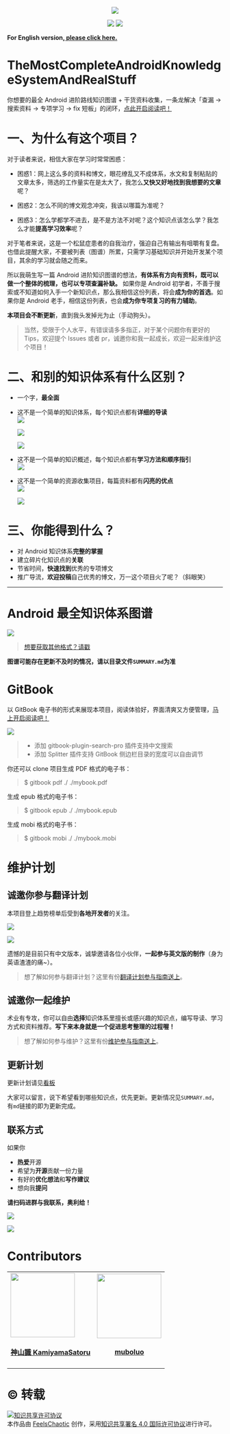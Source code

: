 <p align='center'>
<img src='https://i.loli.net/2020/01/08/7HURql4otzYPivh.jpg'>
</p>

<p align='center'>
<a href="https://www.jianshu.com/u/79087863dce7"><img src="https://img.shields.io/badge/%E7%AE%80%E4%B9%A6-@FeelsChaotic-CD6839.svg?style=flat&colorA=ed6f59"></a>
<a href="https://juejin.im/user/58130890bf22ec0068821df3"><img src="https://img.shields.io/badge/%E6%8E%98%E9%87%91-@FeelsChaotic-00cccc.svg?style=flat&colorA=1970fe"></a>
</p>

<p align='left'>
  <strong>For English version,<a href="https://github.com/feelschaotic/AndroidKnowledgeSystem/blob/master/README_EN.md"> please click here.</a></strong>
</p>

# TheMostCompleteAndroidKnowledgeSystemAndRealStuff

你想要的最全 Android 进阶路线知识图谱 + 干货资料收集，一条龙解决「查漏 -> 搜索资料 -> 专项学习 -> fix 短板」的闭环，[点此开启阅读吧！](https://feelschaotic.gitbook.io/android-knowledge-system/)

# 一、为什么有这个项目？

对于读者来说，相信大家在学习时常常困惑：

- 困惑1：网上这么多的资料和博文，眼花缭乱又不成体系，水文和复制粘贴的文章太多，筛选的工作量实在是太大了，我怎么**又快又好地找到我想要的文章**呢？

- 困惑2：怎么不同的博文观念冲突，我该以哪篇为准呢？

- 困惑3：怎么学都学不进去，是不是方法不对呢？这个知识点该怎么学？我怎么才能**提高学习效率**呢？

对于笔者来说，这是一个松鼠症患者的自我治疗，强迫自己有输出有咀嚼有复盘。也借此提醒大家，不要被列表（图谱）所累，只需学习基础知识并开始开发某个项目，其余的学习就会随之而来。

所以我萌生写一篇 Android 进阶知识图谱的想法，**有体系有方向有资料，既可以做一个整体的梳理，也可以专项查漏补缺。** 如果你是 Android 初学者，不善于搜索或不知道如何入手一个新知识点，那么我相信这份列表，将会**成为你的首选**。如果你是 Android 老手，相信这份列表，也会**成为你专项复习的有力辅助**。

**本项目会不断更新**，直到我头发掉光为止（手动狗头）。

> 当然，受限于个人水平，有错误请多多指正，对于某个问题你有更好的 Tips，欢迎提个 Issues 或者 pr，诚邀你和我一起成长，欢迎一起来维护这个项目！


# 二、和别的知识体系有什么区别？

- 一个字，**最全面**
- 这不是一个简单的知识体系，每个知识点都有**详细的导读**  
![](https://i.loli.net/2020/01/08/ABQPqLyZaFpwlCO.png)

  ![](https://i.loli.net/2020/01/08/xCf6vmsyqijko3u.png)

  ![](https://i.loli.net/2020/01/08/uN3BLiJ1GzRyXYE.png)

- 这不是一个简单的知识概述，每个知识点都有**学习方法和顺序指引**  
![](https://i.loli.net/2020/01/08/jwalUBVmIFCAbDN.png)

- 这不是一个简单的资源收集项目，每篇资料都有**闪亮的优点**  
![](https://i.loli.net/2020/01/08/E9n73gaTDRylkus.png)

  ![](https://i.loli.net/2020/01/08/EhzDJgoXZtM45Ga.png)


# 三、你能得到什么？

- 对 Android 知识体系**完整的掌握**
- 建立碎片化知识点的**关联**
- 节省时间，**快速找到**优秀的专项博文
- 推广导流，**欢迎投稿**自己优秀的博文，万一这个项目火了呢？（斜眼笑）

---

# Android 最全知识体系图谱

![](https://i.loli.net/2020/01/08/AheRqs2ZaWGYyIx.png)

> [想要获取其他格式？请戳](https://github.com/feelschaotic/AndroidKnowledgeSystem/tree/master/Android知识体系图谱)

**图谱可能存在更新不及时的情况，请以目录文件`SUMMARY.md`为准**

# GitBook

以 GitBook 电子书的形式来展现本项目，阅读体验好，界面清爽又方便管理，[马上开启阅读吧！](https://feelschaotic.gitbook.io/android-knowledge-system/)

![](https://s2.ax1x.com/2020/01/09/lfQc24.md.png)

> - 添加 gitbook-plugin-search-pro 插件支持中文搜索
> - 添加 Splitter 插件支持 GitBook 侧边栏目录的宽度可以自由调节

你还可以 clone 项目生成 PDF 格式的电子书：
> $ gitbook pdf ./ ./mybook.pdf

生成 epub 格式的电子书：
> $ gitbook epub ./ ./mybook.epub

生成 mobi 格式的电子书：
> $ gitbook mobi ./ ./mybook.mobi


# 维护计划

## 诚邀你参与翻译计划

本项目登上趋势榜单后受到**各地开发者**的关注。

![](https://i.loli.net/2020/01/08/28NiJmeg9bjOSQI.png)

![](https://i.loli.net/2020/01/04/xUMVP9TKCRZiWjb.png)

遗憾的是目前只有中文版本，诚挚邀请各位小伙伴，**一起参与英文版的制作**（身为英语渣渣的痛~）。

> 想了解如何参与翻译计划？这里有份[翻译计划参与指南送上](https://github.com/feelschaotic/AndroidKnowledgeSystem/wiki/%E7%BF%BB%E8%AF%91%E8%AE%A1%E5%88%92%E5%8F%82%E4%B8%8E%E6%8C%87%E5%8D%97)。

## 诚邀你一起维护

术业有专攻，你可以自由**选择**知识体系里擅长或感兴趣的知识点，编写导读、学习方式和资料推荐。**写下来本身就是一个促进思考整理的过程喔！**

> 想了解如何参与维护？这里有份[维护参与指南送上](https://github.com/feelschaotic/AndroidKnowledgeSystem/wiki/%E7%BB%B4%E6%8A%A4%E5%8F%82%E4%B8%8E%E6%8C%87%E5%8D%97)。

## 更新计划

更新计划请见[看板](https://github.com/feelschaotic/AndroidKnowledgeSystem/projects/1)

大家可以留言，说下希望看到哪些知识点，优先更新。更新情况见`SUMMARY.md`，有`md`链接的即为更新完成。

## 联系方式

如果你
- **热爱**开源
- 希望为**开源**贡献一份力量
- 有好的**优化想法**和**写作建议**
- 想向我**提问**

**请扫码进群与我联系，奥利给！**

![](https://i.loli.net/2020/01/04/XTL5nBNpcfyQskt.jpg)

![](https://s2.ax1x.com/2020/01/14/lq185F.jpg)

# Contributors

<table id='team'>
    <tr>
        <td id='KamiyamaSatoru'><a href='https://github.com/KamiyamaSatoru'><img src='https://avatars2.githubusercontent.com/u/59816048?s=460&v=4' width="150px" height="150px"></a>
            <h4 align='center'><a href='https://blog.csdn.net/KamiyamaSatoru'>神山識 KamiyamaSatoru</a></h4>
        </td>
        <td id='muboluo'><a href='https://github.com/muboluo'><img src='https://avatars3.githubusercontent.com/u/16324311?s=460&v=4' width="150px" height="150px"></a>
            <h4 align='center'><a href='https://www.jianshu.com/u/2bbfed3d5132'>muboluo</a></h4>
       </td>
    </tr>
</table>

# ©️ 转载

<a rel="license" href="http://creativecommons.org/licenses/by/4.0/"><img alt="知识共享许可协议" style="border-width:0" src="https://i.creativecommons.org/l/by/4.0/88x31.png" /></a><br />本<span xmlns:dct="http://purl.org/dc/terms/" href="http://purl.org/dc/dcmitype/Text" rel="dct:type">作品</span>由 <a xmlns:cc="http://creativecommons.org/ns#" href="https://github.com/feelschaotic/AndroidKnowledgeSystem" property="cc:attributionName" rel="cc:attributionURL">FeelsChaotic</a> 创作，采用<a rel="license" href="http://creativecommons.org/licenses/by/4.0/">知识共享署名 4.0 国际许可协议</a>进行许可。
